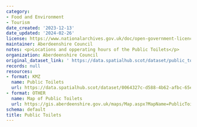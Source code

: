 ```yaml
---
category:
- Food and Environment
- Tourism
date_created: '2023-12-13'
date_updated: '2024-02-26'
license: https://www.nationalarchives.gov.uk/doc/open-government-licence/version/3/
maintainer: Aberdeenshire Council
notes: <p>Locations and opperating hours of the Public Toilets</p>
organization: Aberdeenshire Council
original_dataset_link: ' https://data.spatialhub.scot/dataset/public_toilets-as'
records: null
resources:
- format: KMZ
  name: Public Toilets
  url: https://data.spatialhub.scot/dataset/0064327c-d588-4b62-afbc-65e06b69bd04/resource/77ac8502-b4ef-4aab-8b3d-f7ddf6c13192/download/public_toilets.kmz
- format: OTHER
  name: Map of Public Toilets
  url: https://gis.aberdeenshire.gov.uk/maps/Map.aspx?MapName=PublicToilets&baselayer=OS%20Greyscale
schema: default
title: Public Toilets
---
```

